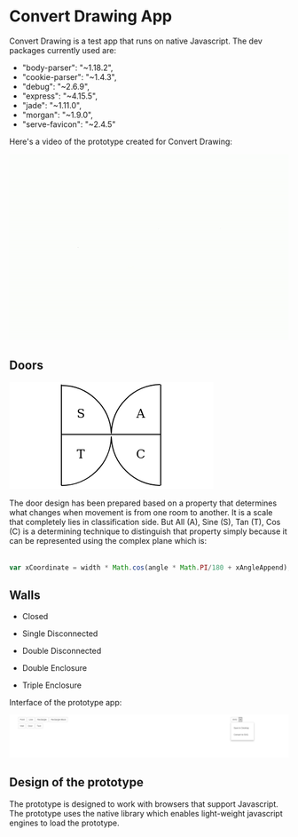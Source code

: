 # Convert Drawing App

Convert Drawing is a test app that runs on native Javascript. The dev packages currently used are:

- "body-parser": "~1.18.2",
- "cookie-parser": "~1.4.3",
- "debug": "~2.6.9",
- "express": "~4.15.5",
- "jade": "~1.11.0",
- "morgan": "~1.9.0",
- "serve-favicon": "~2.4.5"

Here's a video of the prototype created for Convert Drawing:

![CD/Enscalo](./video/convert-drawing.gif)

## Doors

![Door layout design](./video/door.png)

The door design has been prepared based on a property that determines what changes when movement is from one room to another. It is a scale that completely lies in classification side. But All (A), Sine (S), Tan (T), Cos (C) is a determining technique to distinguish that property simply because it can be represented using the complex plane which is:

```Javascript

var xCoordinate = width * Math.cos(angle * Math.PI/180 + xAngleAppend), yCoordinate = width * Math.sin(angle * Math.PI/180 + yAngleAppend);

```

## Walls

- Closed

- Single Disconnected

- Double Disconnected

- Double Enclosure

- Triple Enclosure

Interface of the prototype app:

![Interface](./interface-v1.jpg)

## Design of the prototype

The prototype is designed to work with browsers that support Javascript. The prototype uses the native library which enables light-weight javascript engines to load the prototype. 